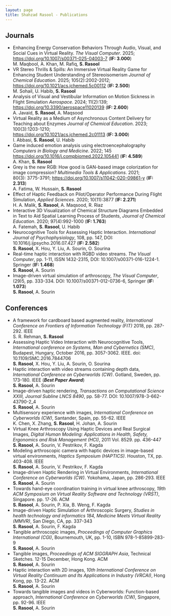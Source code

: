 ```yaml
---
layout: page
title: Shahzad Rasool - Publications
---
```

## Journals
* Enhancing Energy Conservation Behaviors Through Audio, Visual, and Social Cues in Virtual Reality. _The Visual Computer_. 2025;  
https://doi.org/10.1007/s00371-025-04003-7 (**IF: 3.000**)  
M. Maqbool, A. Khan, M. Rafiq, **S. Rasool**
* VR Stereo Thrills & Spills: An Immersive Virtual Reality Game for Enhancing Student Understanding of Stereoisomerism  _Journal of Chemical Education_. 2025; 105(2):2002-2012;  
https://doi.org/10.1021/acs.jchemed.5c00112 (**IF: 2.500**)  
M. Sohail, U. Habib, **S. Rasool**
* Analysis of Visual and Vestibular Information on Motion Sickness in Flight Simulation _Aerospace_. 2024; 11(2):139;  
https://doi.org/10.3390/aerospace11020139 (**IF: 2.600**)  
A. Javaid, **S. Rasool**, A. Maqsood
* Virtual Reality as a Medium of Asynchronous Content Delivery for Teaching about Enzymes _Journal of Chemical Education_. 2023; 100(3):1203-1210;  
https://doi.org/10.1021/acs.jchemed.2c01113 (**IF: 3.000**)  
I. Abbasi, **S. Rasool**, U. Habib
* Game induced emotion analysis using electroencephalography _Computers in Biology and Medicine_. 2022; 145  
https://doi.org/10.1016/j.compbiomed.2022.105441 (**IF: 4.589**)  
A. Khan, **S. Rasool**
* Grey is the new RGB: How good is GAN-based image colorization for image compression? _Multimedia Tools & Applications_. 2021;  
80(3): 3775-3791; https://doi.org/10.1007/s11042-020-09861-y (**IF: 2.313**)  
A. Fatima, W. Hussain, **S. Rasool**  
* Effect of Haptic Feedback on Pilot/Operator Performance During Flight Simulation, _Applied Sciences_. 2020; 10(11):3877   (**IF: 2.271**)  
H. A. Malik, **S. Rasool**, A. Maqsood, R. Riaz  
* Interactive 3D Visualization of Chemical Structure Diagrams Embedded in Text to Aid Spatial Learning Process of Students, _Journal of Chemical Education_. 2020; 97(4):992-1000   (**IF: 1.763**)  
A. Fatemah, **S. Rasool**, U. Habib  
* Neurocognitive Tools for Assessing Haptic Interaction. _International Journal of Psychophysiology_, 108, pp. 147, DOI: 10.1016/j.ijpsycho.2016.07.427   (**IF: 2.582**)  
**S. Rasool**, X. Hou, Y. Liu, A. Sourin, O. Sourina  
* Real-time haptic interaction with RGBD video streams. _The Visual Computer_, pp. 1-11, ISSN 1432-2315, DOI: 10.1007/s00371-016-1224-1. Springer (**IF: 1.468**)  
**S. Rasool**, A. Sourin  
* Image-driven virtual simulation of arthroscopy, _The Visual Computer_, (29)5, pp. 333-334. DOI: 10.1007/s00371-012-0736-6, Springer (**IF: 1.073**)  
**S. Rasool**, A. Sourin  


## Conferences
* A framework for cardboard based augmented reality, _International Conference on Frontiers of Information Technology (FIT)_ 2018, pp. 287-292. IEEE  
S. R. Rehman, **S. Rasool**  
* Assessing Haptic Video Interaction with Neurocognitive Tools, _International conference on Systems, Man and Cybernetics (SMC)_, Budapest, Hungary, October 2016, pp. 3057-3062. IEEE. doi: 10.1109/SMC.2016.7844706  
**S. Rasool**, X. Hou, Y. Liu, A. Sourin, O. Sourina  
* Haptic interaction with video streams containing depth data, _International Conference on Cyberworlds (CW)_. Gotland, Sweden, pp. 173-180. IEEE (**_Best Paper Award_**)  
**S. Rasool**, A. Sourin  
* Image-driven haptic rendering, _Transactions on Computational Science XXIII, Journal Subline LNCS 8490_, pp. 58-77. DOI: 10.1007/978-3-662-43790-2_4  
**S. Rasool**, A. Sourin  
* Multisensory experience with images, _International Conference on Cyberworlds (CW)_, Santander, Spain, pp. 55-62. IEEE  
K. Chen, X. Zhang, **S. Rasool**, H. Johan, A. Sourin  
* Virtual Knee Arthroscopy Using Haptic Devices and Real Surgical Images, _Digital Human Modeling: Applications in Health, Safety, Ergonomics and Risk Management (HCI)_, 2011 Vol. 8529. pp. 436-447  
**S. Rasool**, A. Sourin, V. Pestrikov, F. Kagda  
* Modeling arthroscopic camera with haptic devices in image-based virtual environments, _Haptics Symposium (HAPTICS)_. Houston, TX, pp. 403-408. IEEE  
**S. Rasool**, A. Sourin, V. Pestrikov, F. Kagda  
*	Image-driven Haptic Rendering in Virtual Environments, _International Conference on Cyberworlds (CW)_. Yokohama, Japan, pp. 286-293. IEEE  
**S. Rasool**, A. Sourin  
*	Towards hand-eye coordination training in virtual knee arthroscopy, _19th ACM Symposium on Virtual Reality Software and Technology (VRST)_, Singapore. pp. 17-26. ACM  
**S. Rasool**, A. Sourin, P. Xia, B. Weng, F. Kagda  
*	Image-driven Haptic Simulation of Arthroscopic Surgery, _Studies in health technology and informatics 184, Medicine Meets Virtual Reality (MMVR)_, San Diego, CA, pp. 337-343  
**S. Rasool**, A. Sourin, F. Kagda  
*	Tangible arthroscopic images, _Proceedings of Computer Graphics International (CGI)_, Bournemouth, UK, pp. 1-10, ISBN 978-1-85899-283-9  
**S. Rasool**, A. Sourin  
*	Tangible images, _Proceedings of ACM SIGGRAPH Asia_, Technical Sketches. 12-15 December, Hong Kong. ACM  
**S. Rasool**, A. Sourin  
*	 Haptic interaction with 2D images, _10th International Conference on Virtual Reality Continuum and Its Applications in Industry (VRCAI)_, Hong Kong, pp. 13-22. ACM  
**S. Rasool**, A. Sourin  
*	Towards tangible images and videos in Cyberworlds: Function-based approach, _International Conference on Cyberworlds (CW)_, Singapore, pp. 92-96. IEEE  
**S. Rasool**, A. Sourin
